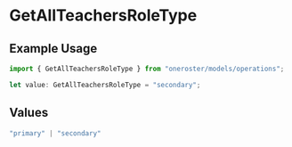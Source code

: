 # GetAllTeachersRoleType

## Example Usage

```typescript
import { GetAllTeachersRoleType } from "oneroster/models/operations";

let value: GetAllTeachersRoleType = "secondary";
```

## Values

```typescript
"primary" | "secondary"
```